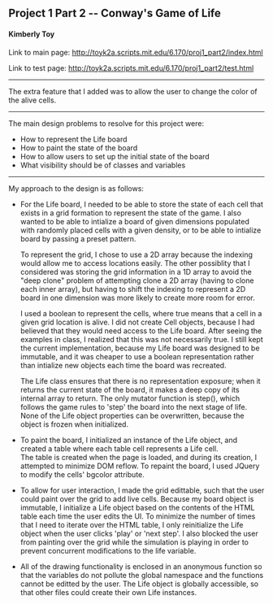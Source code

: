 ## Project 1 Part 2 -- Conway's Game of Life 
#### Kimberly Toy

Link to main page: http://toyk2a.scripts.mit.edu/6.170/proj1_part2/index.html

Link to test page: http://toyk2a.scripts.mit.edu/6.170/proj1_part2/test.html

- - -
The extra feature that I added was to allow the user to change the color of the alive cells.  

- - -
The main design problems to resolve for this project were:

- How to represent the Life board
- How to paint the state of the board
- How to allow users to set up the initial state of the board
- What visibility should be of classes and variables

- - -
My approach to the design is as follows:

- For the Life board, I needed to be able to store the state of each cell that exists in a grid formation to represent 
the state of the game.  I also wanted to be able to intialize a board of given dimensions populated with randomly placed 
cells with a given density, or to be able to intialize board by passing a preset pattern.  

    To represent the grid, I chose to use a 2D array because the indexing would allow me to access locations easily.  The other possiblity that I considered was storing the grid information in a 1D array to avoid the "deep clone" problem of attempting clone a 2D array (having to clone each inner array), but having to shift the indexing to represent a 2D board in one dimension was more likely to create more room for error.  

    I used a boolean to represent the cells, where true means that a cell in a given grid location is alive.  I did not create Cell objects, because I had believed that they would need access to the Life board.  After seeing the examples in class, I realized that this was not necessarily true.  I still kept the current implementation, because my Life board was designed to be immutable, and it was cheaper to use a boolean representation rather than intialize new objects each time the board was recreated.  

    The Life class ensures that there is no representation exposure; when it returns the current state of the board, it makes a deep copy of its internal array to return.  The only mutator function is step(), which follows the game rules to 'step' the board into the next stage of life.  None of the Life object properties can be overwritten, because the object is frozen when initialized.  

- To paint the board, I initialized an instance of the Life object, and created a table where each table cell represents a Life cell.  
The table is created when the page is loaded, and during its creation, I attempted to minimize DOM reflow.  To repaint the board, I used JQuery to 
modify the cells' bgcolor attribute.  

- To allow for user interaction, I made the grid edittable, such that the user could paint over the grid to add live cells.  Because my board object is immutable, I initialize a Life object based on the contents of the HTML table each time the user edits the UI.  To minimize the number of times that I need to iterate over the HTML table, I only reinitialize the Life object when the user clicks 'play' or 'next step'.  I also blocked the user from painting over the grid while the simulation is playing in order to prevent concurrent modifications to the life variable.  

- All of the drawing functionality is enclosed in an anonymous function so that the variables do not pollute the global namespace 
and the functions cannot be editted by the user.  The Life object is globally accessible, so that other files could create their 
own Life instances.  